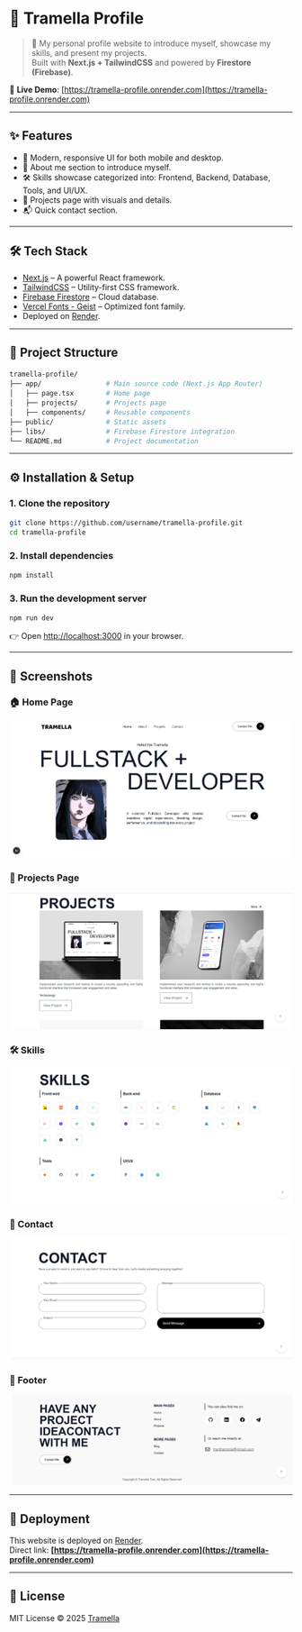 # 🌸 Tramella Profile

> 🚀 My personal profile website to introduce myself, showcase my skills, and present my projects.  
> Built with **Next.js + TailwindCSS** and powered by **Firestore (Firebase)**.  

🔗 **Live Demo**: [https://tramella-profile.onrender.com](https://tramella-profile.onrender.com)

---

## ✨ Features
- 🎨 Modern, responsive UI for both mobile and desktop.
- 👤 About me section to introduce myself.
- 🛠️ Skills showcase categorized into: Frontend, Backend, Database, Tools, and UI/UX.
- 📂 Projects page with visuals and details.
- 📬 Quick contact section.

---

## 🛠️ Tech Stack
- [Next.js](https://nextjs.org/) – A powerful React framework.
- [TailwindCSS](https://tailwindcss.com/) – Utility-first CSS framework.
- [Firebase Firestore](https://firebase.google.com/) – Cloud database.
- [Vercel Fonts - Geist](https://vercel.com/font) – Optimized font family.
- Deployed on [Render](https://render.com/).

---

## 📂 Project Structure
```bash
tramella-profile/
├── app/                # Main source code (Next.js App Router)
│   ├── page.tsx        # Home page
│   ├── projects/       # Projects page
│   ├── components/     # Reusable components
├── public/             # Static assets
├── libs/               # Firebase Firestore integration
└── README.md           # Project documentation
```

---

## ⚙️ Installation & Setup

### 1. Clone the repository
```bash
git clone https://github.com/username/tramella-profile.git
cd tramella-profile
```

### 2. Install dependencies
```bash
npm install
```

### 3. Run the development server
```bash
npm run dev
```

👉 Open [http://localhost:3000](http://localhost:3000) in your browser.

---

## 📸 Screenshots

### 🏠 Home Page
![Home Page](https://github.com/tramella/tramella-profile/blob/main/src/docs/screenshots/home.png)

### 💼 Projects Page
![Projects Page](https://github.com/tramella/tramella-profile/blob/main/src/docs/screenshots/projects.png)

### 🛠️ Skills
![Skills](https://github.com/tramella/tramella-profile/blob/main/src/docs/screenshots/skills.png)

### 📩 Contact
![Contact](https://raw.githubusercontent.com/tramella/tramella-profile/main/src/docs/screenshots/contact.png)

### 🔻 Footer
![Footer](https://raw.githubusercontent.com/tramella/tramella-profile/main/src/docs/screenshots/footer.png)

---

## 🚀 Deployment
This website is deployed on [Render](https://render.com/).  
Direct link: **[https://tramella-profile.onrender.com](https://tramella-profile.onrender.com)**

---

## 📜 License
MIT License © 2025 [Tramella](https://tramella-profile.onrender.com)
